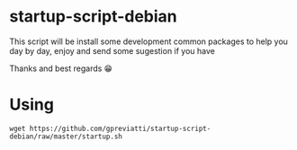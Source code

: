 # startup-script-debian
This script will be install some development common packages to help you day by day, enjoy and send some sugestion if you have

Thanks and best regards 😁

# Using

```shell
wget https://github.com/gpreviatti/startup-script-debian/raw/master/startup.sh
```
